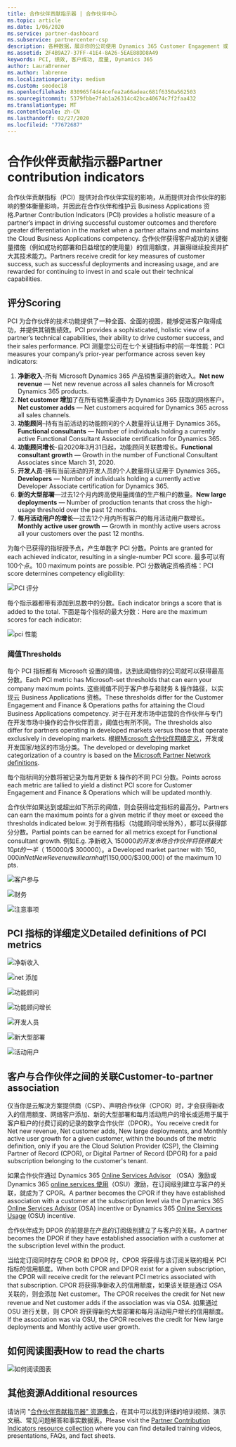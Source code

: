 ```yaml
---
title: 合作伙伴贡献指示器 | 合作伙伴中心
ms.topic: article
ms.date: 1/06/2020
ms.service: partner-dashboard
ms.subservice: partnercenter-csp
description: 各种数据，展示你的公司使用 Dynamics 365 Customer Engagement 或 Dynamics 365 Finance and Operations 后的情况
ms.assetid: 2F4B9A27-37FF-41E4-8A26-5EAE88DD8A49
keywords: PCI, 绩效, 客户成功, 度量, Dynamics 365
author: LauraBrenner
ms.author: labrenne
ms.localizationpriority: medium
ms.custom: seodec18
ms.openlocfilehash: 830965f4d44cefea2a66adeac681f6350a562503
ms.sourcegitcommit: 5379fbbe7fab1a26314c42bca40674c7f2faa432
ms.translationtype: MT
ms.contentlocale: zh-CN
ms.lasthandoff: 02/27/2020
ms.locfileid: "77672687"
---
```

# <a name="partner-contribution-indicators"></a><span data-ttu-id="8a4a7-104">合作伙伴贡献指示器</span><span class="sxs-lookup"><span data-stu-id="8a4a7-104">Partner contribution indicators</span></span>

<span data-ttu-id="8a4a7-105">合作伙伴贡献指标（PCI）提供对合作伙伴实现的影响，从而提供对合作伙伴的影响的整体衡量影响，并因此在合作伙伴和维护云 Business Applications 资格.</span><span class="sxs-lookup"><span data-stu-id="8a4a7-105">Partner Contribution Indicators (PCI) provides a holistic measure of a partner’s impact in driving successful customer outcomes and therefore greater differentiation in the market when a partner attains and maintains the Cloud Business Applications competency.</span></span> <span data-ttu-id="8a4a7-106">合作伙伴获得客户成功的关键衡量措施（例如成功的部署和日益增加的使用量）的信用额度，并赢得继续投资并扩大其技术能力。</span><span class="sxs-lookup"><span data-stu-id="8a4a7-106">Partners receive credit for key measures of customer success, such as successful deployments and increasing usage, and are rewarded for continuing to invest in and scale out their technical capabilities.</span></span>

## <a name="scoring"></a><span data-ttu-id="8a4a7-107">评分</span><span class="sxs-lookup"><span data-stu-id="8a4a7-107">Scoring</span></span>

<span data-ttu-id="8a4a7-108">PCI 为合作伙伴的技术功能提供了一种全面、全面的视图，能够促进客户取得成功，并提供其销售绩效。</span><span class="sxs-lookup"><span data-stu-id="8a4a7-108">PCI provides a sophisticated, holistic view of a partner’s technical capabilities, their ability to drive customer success, and their sales performance.</span></span> <span data-ttu-id="8a4a7-109">PCI 测量您公司在七个关键指标中的前一年性能：</span><span class="sxs-lookup"><span data-stu-id="8a4a7-109">PCI measures your company’s prior-year performance across seven key indicators:</span></span>

1. <span data-ttu-id="8a4a7-110">**净新收入**-所有 Microsoft Dynamics 365 产品销售渠道的新收入。</span><span class="sxs-lookup"><span data-stu-id="8a4a7-110">**Net new revenue** — Net new revenue across all sales channels for Microsoft Dynamics 365 products.</span></span>
2. <span data-ttu-id="8a4a7-111">**Net customer 增加**了在所有销售渠道中为 Dynamics 365 获取的网络客户。</span><span class="sxs-lookup"><span data-stu-id="8a4a7-111">**Net customer adds** — Net customers acquired for Dynamics 365 across all sales channels.</span></span>
3. <span data-ttu-id="8a4a7-112">**功能顾问**–持有当前活动的功能顾问的个人数量将认证用于 Dynamics 365。</span><span class="sxs-lookup"><span data-stu-id="8a4a7-112">**Functional consultants** — Number of individuals holding a currently active Functional Consultant Associate certification for Dynamics 365.</span></span>
4. <span data-ttu-id="8a4a7-113">**功能顾问增长**-自2020年3月31日起，功能顾问关联数增长。</span><span class="sxs-lookup"><span data-stu-id="8a4a7-113">**Functional consultant growth** — Growth in the number of Functional Consultant Associates since March 31, 2020.</span></span>
5. <span data-ttu-id="8a4a7-114">**开发人员**-拥有当前活动的开发人员的个人数量将认证用于 Dynamics 365。</span><span class="sxs-lookup"><span data-stu-id="8a4a7-114">**Developers** — Number of individuals holding a currently active Developer Associate certification for Dynamics 365.</span></span>
6. <span data-ttu-id="8a4a7-115">**新的大型部署**—过去12个月内跨高使用量阈值的生产租户的数量。</span><span class="sxs-lookup"><span data-stu-id="8a4a7-115">**New large deployments** — Number of production tenants that cross the high-usage threshold over the past 12 months.</span></span>
7. <span data-ttu-id="8a4a7-116">**每月活动用户的增长**—过去12个月内所有客户的每月活动用户数增长。</span><span class="sxs-lookup"><span data-stu-id="8a4a7-116">**Monthly active user growth** — Growth in monthly active users across all your customers over the past 12 months.</span></span>

<span data-ttu-id="8a4a7-117">为每个已获得的指标授予点，产生单数字 PCI 分数。</span><span class="sxs-lookup"><span data-stu-id="8a4a7-117">Points are granted for each achieved indicator, resulting in a single-number PCI score.</span></span> <span data-ttu-id="8a4a7-118">最多可以有100个点。</span><span class="sxs-lookup"><span data-stu-id="8a4a7-118">100 maximum points are possible.</span></span> <span data-ttu-id="8a4a7-119">PCI 分数确定资格资格：</span><span class="sxs-lookup"><span data-stu-id="8a4a7-119">PCI score determines competency eligibility:</span></span>

![PCI 评分](images/pcinew1.png)

<span data-ttu-id="8a4a7-121">每个指示器都带有添加到总数中的分数。</span><span class="sxs-lookup"><span data-stu-id="8a4a7-121">Each indicator brings a score that is added to the total.</span></span> <span data-ttu-id="8a4a7-122">下面是每个指标的最大分数：</span><span class="sxs-lookup"><span data-stu-id="8a4a7-122">Here are the maximum scores for each indicator:</span></span>

![pci 性能](images/pci/perfnew.png)

### <a name="thresholds"></a><span data-ttu-id="8a4a7-124">阈值</span><span class="sxs-lookup"><span data-stu-id="8a4a7-124">Thresholds</span></span>

<span data-ttu-id="8a4a7-125">每个 PCI 指标都有 Microsoft 设置的阈值，达到此阈值你的公司就可以获得最高分数。</span><span class="sxs-lookup"><span data-stu-id="8a4a7-125">Each PCI metric has Microsoft-set thresholds that can earn your company maximum points.</span></span> <span data-ttu-id="8a4a7-126">这些阈值不同于客户参与和财务 & 操作路径，以实现云 Business Applications 资格。</span><span class="sxs-lookup"><span data-stu-id="8a4a7-126">These thresholds differ for the Customer Engagement and Finance & Operations paths for attaining the Cloud Business Applications competency.</span></span> <span data-ttu-id="8a4a7-127">对于在开发市场中运营的合作伙伴与专门在开发市场中操作的合作伙伴而言，阈值也有所不同。</span><span class="sxs-lookup"><span data-stu-id="8a4a7-127">The thresholds also differ for partners operating in developed markets versus those that operate exclusively in developing markets.</span></span>  <span data-ttu-id="8a4a7-128">根据[Microsoft 合作伙伴网络定义](https://assetsprod.microsoft.com/mpn/mpn-developed-and-developing-countries.pdf)，开发或开发国家/地区的市场分类。</span><span class="sxs-lookup"><span data-stu-id="8a4a7-128">The developed or developing market categorization of a country is based on the [Microsoft Partner Network definitions](https://assetsprod.microsoft.com/mpn/mpn-developed-and-developing-countries.pdf).</span></span>

<span data-ttu-id="8a4a7-129">每个指标间的分数将被记录为每月更新 & 操作的不同 PCI 分数。</span><span class="sxs-lookup"><span data-stu-id="8a4a7-129">Points across each metric are tallied to yield a distinct PCI score for Customer Engagement and Finance & Operations which will be updated monthly.</span></span>

<span data-ttu-id="8a4a7-130">合作伙伴如果达到或超出如下所示的阈值，则会获得给定指标的最高分。</span><span class="sxs-lookup"><span data-stu-id="8a4a7-130">Partners can earn the maximum points for a given metric if they meet or exceed the thresholds indicated below.</span></span> <span data-ttu-id="8a4a7-131">对于所有指标（功能顾问增长除外），都可以获得部分分数。</span><span class="sxs-lookup"><span data-stu-id="8a4a7-131">Partial points can be earned for all metrics except for Functional consultant growth.</span></span> <span data-ttu-id="8a4a7-132">例如</span><span class="sxs-lookup"><span data-stu-id="8a4a7-132">E.g.</span></span> <span data-ttu-id="8a4a7-133">净新收入 $150000 的开发市场合作伙伴将获得最大 10 pt 的一半（$ 150000/$ 300000）。</span><span class="sxs-lookup"><span data-stu-id="8a4a7-133">a Developed market partner with $150,000 in Net New Revenue will earn half ($150,000/$300,000) of the maximum 10 pts.</span></span> 

![客户参与](images/pci/custengagethresh.png)

![财务](images/pci/table_2.png
)

![注意事项](images/pci/table_3.png)

## <a name="detailed-definitions-of-pci-metrics"></a><span data-ttu-id="8a4a7-137">PCI 指标的详细定义</span><span class="sxs-lookup"><span data-stu-id="8a4a7-137">Detailed definitions of PCI metrics</span></span>

![净新收入](images/pci/netnewrevenue.png)

![net 添加](images/pci/netadds.png)

![功能顾问](images/pci/funcconsult.png)

![功能顾问增长](images/pci/funcgrowth2.png)

![开发人员](images/pci/developers.png) 

![新大型部署](images/pci/largedeploy.png) 

![活动用户](images/pci/activeusers.png)



## <a name="customer-to-partner-association"></a><span data-ttu-id="8a4a7-145">客户与合作伙伴之间的关联</span><span class="sxs-lookup"><span data-stu-id="8a4a7-145">Customer-to-partner association</span></span>

<span data-ttu-id="8a4a7-146">仅当你是云解决方案提供商（CSP）、声明合作伙伴（CPOR）时，才会获得新收入的信用额度、网络客户添加、新的大型部署和每月活动用户的增长或适用于属于客户租户的付费订阅的记录的数字合作伙伴（DPOR）。</span><span class="sxs-lookup"><span data-stu-id="8a4a7-146">You receive credit for Net new revenue, Net customer adds, New large deployments, and Monthly active user growth for a given customer, within the bounds of the metric definition, only if you are the Cloud Solution Provider (CSP), the Claiming Partner of Record (CPOR), or Digital Partner of Record (DPOR) for a paid subscription belonging to the customer's tenant.</span></span>

<span data-ttu-id="8a4a7-147">如果合作伙伴通过 Dynamics 365 [Online Services Advisor](https://support.microsoft.com/en-us/help/4501560/online-services-advisor-osa-sell-incentives-faq) （OSA）激励或 Dynamics 365 [online services 使用](https://support.microsoft.com/en-us/help/4489988/online-services-usage-osu-incentives-faq)（OSU）激励，在订阅级别建立与客户的关联，就成为了 CPOR。</span><span class="sxs-lookup"><span data-stu-id="8a4a7-147">A partner becomes the CPOR if they have established association with a customer at the subscription level via the Dynamics 365 [Online Services Advisor](https://support.microsoft.com/en-us/help/4501560/online-services-advisor-osa-sell-incentives-faq) (OSA) incentive or Dynamics 365 [Online Services Usage](https://support.microsoft.com/en-us/help/4489988/online-services-usage-osu-incentives-faq) (OSU) incentive.</span></span>

<span data-ttu-id="8a4a7-148">合作伙伴成为 DPOR 的前提是在产品的订阅级别建立了与客户的关联。</span><span class="sxs-lookup"><span data-stu-id="8a4a7-148">A partner becomes the DPOR if they have established association with a customer at the subscription level within the product.</span></span>

<span data-ttu-id="8a4a7-149">当给定订阅同时存在 CPOR 和 DPOR 时，CPOR 将获得与该订阅关联的相关 PCI 指标的信用额度。</span><span class="sxs-lookup"><span data-stu-id="8a4a7-149">When both CPOR and DPOR exist for a given subscription, the CPOR will receive credit for the relevant PCI metrics associated with that subscription.</span></span> <span data-ttu-id="8a4a7-150">CPOR 将获得净新收入的信用额度，如果该关联是通过 OSA 关联的，则会添加 Net customer。</span><span class="sxs-lookup"><span data-stu-id="8a4a7-150">The CPOR receives the credit for Net new revenue and Net customer adds if the association was via OSA.</span></span> <span data-ttu-id="8a4a7-151">如果通过 OSU 进行关联，则 CPOR 将获得新的大型部署和每月活动用户增长的信用额度。</span><span class="sxs-lookup"><span data-stu-id="8a4a7-151">If the association was via OSU, the CPOR receives the credit for New large deployments and Monthly active user growth.</span></span> 

## <a name="how-to-read-the-charts"></a><span data-ttu-id="8a4a7-152">如何阅读图表</span><span class="sxs-lookup"><span data-stu-id="8a4a7-152">How to read the charts</span></span>

![如何阅读图表](images/pci/howto.png)

## <a name="additional-resources"></a><span data-ttu-id="8a4a7-154">其他资源</span><span class="sxs-lookup"><span data-stu-id="8a4a7-154">Additional resources</span></span>

<span data-ttu-id="8a4a7-155">请访问 "[合作伙伴贡献指示器" 资源集合](https://aka.ms/pcilearn)，在其中可以找到详细的培训视频、演示文稿、常见问题解答和事实数据表。</span><span class="sxs-lookup"><span data-stu-id="8a4a7-155">Please visit the [Partner Contribution Indicators resource collection](https://aka.ms/pcilearn) where you can find detailed training videos, presentations, FAQs, and fact sheets.</span></span> 




